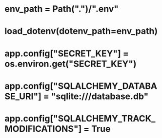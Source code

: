 # env_path = Path(".")/".env"
# load_dotenv(dotenv_path=env_path)

# app.config["SECRET_KEY"] = os.environ.get("SECRET_KEY")
# app.config["SQLALCHEMY_DATABASE_URI"] = "sqlite:///database.db"
# app.config["SQLALCHEMY_TRACK_MODIFICATIONS"] = True
